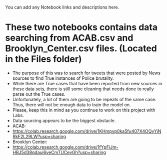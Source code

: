 You can add any Notebook links and descriptions here.

# These two notebooks contains data searching from ACAB.csv and Brooklyn_Center.csv files. (Located in the Files folder)

- The purpose of this was to search for tweets that were posted by News sources to find True instances of Police brutality.
- While there are True cases that have been reported from new sources in these data sets, there is still some cleaning that needs done to really parse out the True cases.
- Unfortunately, a lot of them are going to be repeats of the same case. Thus, there will not be enough data to train the model on.
- Please, keep this in mind as you continue to work on this project with Labs. 
- Data sourcing appears to be the biggest obstacle.
- ACAB:
- https://colab.research.google.com/drive/1KHmpvp0ka5fu407X4OQyYiNRkF2L29LW?usp=sharing
- Brooklyn Center:
- https://colab.research.google.com/drive/1fYpFiJm-HBJ5d38qdauj6veCmTUCevGh?usp=sharing
